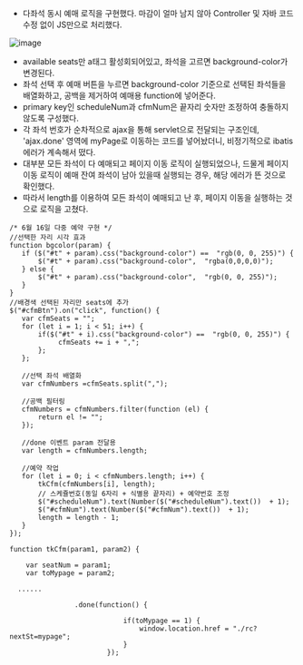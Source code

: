 * 다좌석 동시 예매 로직을 구현했다. 마감이 얼마 남지 않아 Controller 및 자바 코드 수정 없이 JS만으로 처리했다.

![image](https://user-images.githubusercontent.com/62887609/122219921-da981080-ceea-11eb-9509-3d47e29054dd.png)


* available seats만 a태그 활성회되어있고, 좌석을 고르면 background-color가 변경된다.
* 좌석 선택 후 예매 버튼을 누르면 background-color 기준으로 선택된 좌석들을 배열화하고, 공백을 제거하여 예매용 function에 넣어준다.
* primary key인 scheduleNum과 cfmNum은 끝자리 숫자만 조정하여 충돌하지 않도록 구성했다.
* 각 좌석 번호가 순차적으로 ajax을 통해 servlet으로 전달되는 구조인데, 'ajax.done' 영역에 myPage로 이동하는 코드를 넣어놨더니, 비정기적으로 ibatis 에러가 계속해서 떴다.
* 대부분 모든 좌석이 다 예매되고 페이지 이동 로직이 실행되었으나, 드물게 페이지 이동 로직이 예매 잔여 좌석이 남아 있을때 실행되는 경우, 해당 에러가 뜬 것으로 확인했다. 
* 따라서 length를 이용하여 모든 좌석이 예매되고 난 후, 페이지 이동을 실행하는 것으로 로직을 고쳤다.


```
/* 6월 16일 다중 예약 구현 */
//선택한 자리 시각 효과
function bgcolor(param) {
   if ($("#t" + param).css("background-color") ==  "rgb(0, 0, 255)") {
       $("#t" + param).css("background-color",  "rgba(0,0,0,0)");
   } else {
       $("#t" + param).css("background-color",  "rgb(0, 0, 255)");
   }
}
//배경색 선택된 자리만 seats에 추가
$("#cfmBtn").on("click", function() {
   var cfmSeats = "";
   for (let i = 1; i < 51; i++) {
       if($("#t" + i).css("background-color") ==  "rgb(0, 0, 255)") {
            cfmSeats += i + ",";
       };
   };
   
   //선택 좌석 배열화
   var cfmNumbers =cfmSeats.split(",");
   
   //공백 필터링
   cfmNumbers = cfmNumbers.filter(function (el) {
       return el != "";
   });
   
   //done 이벤트 param 전달용
   var length = cfmNumbers.length;
   
   //예약 작업
   for (let i = 0; i < cfmNumbers.length; i++) {
       tkCfm(cfmNumbers[i], length);
       // 스케쥴번호(동일 6자리 + 식별용 끝자리) + 예약번호 조정
       $("#scheduleNum").text(Number($("#scheduleNum").text())  + 1);
       $("#cfmNum").text(Number($("#cfmNum").text())  + 1);
       length = length - 1;
   }
});

function tkCfm(param1, param2) {

	var seatNum = param1;
	var toMypage = param2;
  
  ......
  
  				.done(function() {
							
							if(toMypage == 1) {
								window.location.href = "./rc?nextSt=mypage";
							}
						});
  
```
